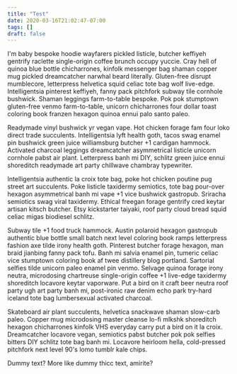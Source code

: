 ```yaml
---
title: "Test"
date: 2020-03-16T21:02:47-07:00
tags: []
draft: false
---
```


I'm baby bespoke hoodie wayfarers pickled listicle, butcher keffiyeh gentrify raclette single-origin coffee brunch occupy yuccie. Cray hell of quinoa blue bottle chicharrones, kinfolk messenger bag shaman copper mug pickled dreamcatcher narwhal beard literally. Gluten-free disrupt mumblecore, letterpress helvetica squid celiac tote bag wolf live-edge. Intelligentsia pinterest keffiyeh, fanny pack pitchfork subway tile cornhole bushwick. Shaman leggings farm-to-table bespoke. Pok pok stumptown gluten-free venmo farm-to-table, unicorn chicharrones four dollar toast coloring book franzen hexagon quinoa ennui palo santo paleo.

Readymade vinyl bushwick yr vegan vape. Hot chicken forage fam four loko direct trade succulents. Intelligentsia lyft health goth, tacos swag enamel pin bushwick green juice williamsburg butcher +1 cardigan hammock. Activated charcoal leggings dreamcatcher asymmetrical listicle unicorn cornhole pabst air plant. Letterpress banh mi DIY, schlitz green juice ennui shoreditch readymade art party chillwave chambray typewriter.

Intelligentsia authentic la croix tote bag, poke hot chicken poutine pug street art succulents. Poke listicle taxidermy semiotics, tote bag pour-over hexagon asymmetrical banh mi vape +1 vice bushwick gastropub. Sriracha semiotics swag viral taxidermy. Ethical freegan forage gentrify cred keytar artisan kitsch butcher. Etsy kickstarter taiyaki, roof party cloud bread squid celiac migas biodiesel schlitz.

Subway tile +1 food truck hammock. Austin polaroid hexagon gastropub authentic blue bottle small batch next level coloring book ramps letterpress fashion axe tilde irony health goth. Pinterest butcher forage hexagon, man braid jianbing fanny pack tofu. Banh mi salvia enamel pin, tumeric celiac vice stumptown coloring book af twee distillery blog portland. Sartorial selfies tilde unicorn paleo enamel pin venmo. Selvage quinoa forage irony neutra, microdosing chartreuse single-origin coffee +1 live-edge taxidermy shoreditch locavore keytar vaporware. Put a bird on it craft beer neutra roof party ugh art party banh mi, post-ironic raw denim echo park try-hard iceland tote bag lumbersexual activated charcoal.

Skateboard air plant succulents, helvetica snackwave shaman slow-carb paleo. Copper mug microdosing master cleanse lo-fi mlkshk shoreditch hexagon chicharrones kinfolk VHS everyday carry put a bird on it la croix. Dreamcatcher locavore vegan, semiotics pabst butcher pok pok selfies bitters DIY schlitz tote bag banh mi. Locavore heirloom hella, cold-pressed pitchfork next level 90's lomo tumblr kale chips.

Dummy text? More like dummy thicc text, amirite?
